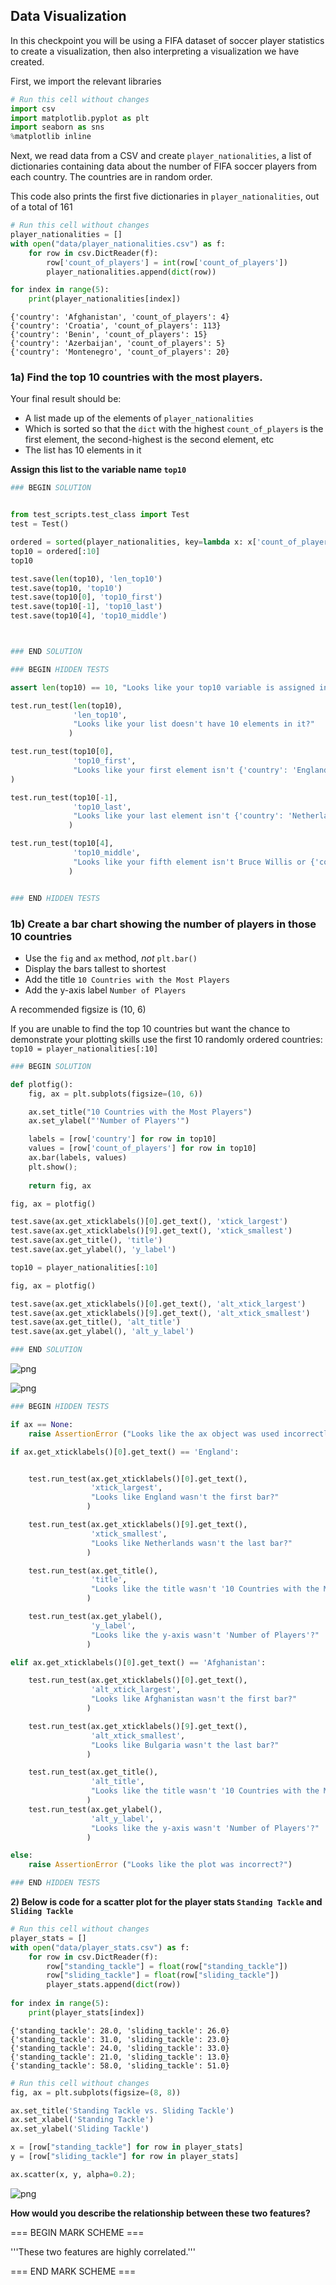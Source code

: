 ## Data Visualization

In this checkpoint you will be using a FIFA dataset of soccer player statistics to create a visualization, then also interpreting a visualization we have created.

First, we import the relevant libraries


```python
# Run this cell without changes
import csv
import matplotlib.pyplot as plt
import seaborn as sns
%matplotlib inline
```

Next, we read data from a CSV and create `player_nationalities`, a list of dictionaries containing data about the number of FIFA soccer players from each country.  The countries are in random order.

This code also prints the first five dictionaries in `player_nationalities`, out of a total of 161


```python
# Run this cell without changes
player_nationalities = []
with open("data/player_nationalities.csv") as f:
    for row in csv.DictReader(f):
        row['count_of_players'] = int(row['count_of_players'])
        player_nationalities.append(dict(row))

for index in range(5):
    print(player_nationalities[index])
```

    {'country': 'Afghanistan', 'count_of_players': 4}
    {'country': 'Croatia', 'count_of_players': 113}
    {'country': 'Benin', 'count_of_players': 15}
    {'country': 'Azerbaijan', 'count_of_players': 5}
    {'country': 'Montenegro', 'count_of_players': 20}


### 1a) Find the top 10 countries with the most players. 

Your final result should be:

- A list made up of the elements of `player_nationalities`
- Which is sorted so that the `dict` with the highest `count_of_players` is the first element, the second-highest is the second element, etc
- The list has 10 elements in it

**Assign this list to the variable name `top10`**



```python
### BEGIN SOLUTION


from test_scripts.test_class import Test
test = Test()

ordered = sorted(player_nationalities, key=lambda x: x['count_of_players'], reverse=True)
top10 = ordered[:10]
top10

test.save(len(top10), 'len_top10')
test.save(top10, 'top10')
test.save(top10[0], 'top10_first')
test.save(top10[-1], 'top10_last')
test.save(top10[4], 'top10_middle')



### END SOLUTION
```


```python
### BEGIN HIDDEN TESTS

assert len(top10) == 10, "Looks like your top10 variable is assigned incorrectly?"

test.run_test(len(top10), 
              'len_top10',
              "Looks like your list doesn't have 10 elements in it?"
             )

test.run_test(top10[0],
              'top10_first',
              "Looks like your first element isn't {'country': 'England', 'count_of_players': 1475}?"
)

test.run_test(top10[-1],
              'top10_last',
              "Looks like your last element isn't {'country': 'Netherlands', 'count_of_players': 426}?"
             )

test.run_test(top10[4], 
              'top10_middle',
              "Looks like your fifth element isn't Bruce Willis or {'country': 'Argentina', 'count_of_players': 833}?"
             )


### END HIDDEN TESTS
```

### 1b) Create a bar chart showing the number of players in those 10 countries

- Use the `fig` and `ax` method, *not* `plt.bar()`
- Display the bars tallest to shortest
- Add the title `10 Countries with the Most Players`
- Add the y-axis label `Number of Players`

A recommended figsize is (10, 6)

If you are unable to find the top 10 countries but want the chance to demonstrate your plotting skills use the first 10 randomly ordered countries: `top10 = player_nationalities[:10]`


```python
### BEGIN SOLUTION

def plotfig():
    fig, ax = plt.subplots(figsize=(10, 6))

    ax.set_title("10 Countries with the Most Players")
    ax.set_ylabel("'Number of Players'")

    labels = [row['country'] for row in top10]
    values = [row['count_of_players'] for row in top10]
    ax.bar(labels, values)
    plt.show();
    
    return fig, ax

fig, ax = plotfig()

test.save(ax.get_xticklabels()[0].get_text(), 'xtick_largest')
test.save(ax.get_xticklabels()[9].get_text(), 'xtick_smallest')
test.save(ax.get_title(), 'title')
test.save(ax.get_ylabel(), 'y_label')

top10 = player_nationalities[:10]

fig, ax = plotfig()

test.save(ax.get_xticklabels()[0].get_text(), 'alt_xtick_largest')
test.save(ax.get_xticklabels()[9].get_text(), 'alt_xtick_smallest')
test.save(ax.get_title(), 'alt_title')
test.save(ax.get_ylabel(), 'alt_y_label')

### END SOLUTION
```


![png](index_files/index_8_0.png)



![png](index_files/index_8_1.png)



```python
### BEGIN HIDDEN TESTS

if ax == None:
    raise AssertionError ("Looks like the ax object was used incorrectly?")

if ax.get_xticklabels()[0].get_text() == 'England':


    test.run_test(ax.get_xticklabels()[0].get_text(), 
                  'xtick_largest',
                  "Looks like England wasn't the first bar?"
                 )

    test.run_test(ax.get_xticklabels()[9].get_text(), 
                  'xtick_smallest',
                  "Looks like Netherlands wasn't the last bar?"
                 )

    test.run_test(ax.get_title(), 
                  'title', 
                  "Looks like the title wasn't '10 Countries with the Most Players'?"
                 )

    test.run_test(ax.get_ylabel(), 
                  'y_label', 
                  "Looks like the y-axis wasn't 'Number of Players'?"
                 )

elif ax.get_xticklabels()[0].get_text() == 'Afghanistan':

    test.run_test(ax.get_xticklabels()[0].get_text(), 
                  'alt_xtick_largest',
                  "Looks like Afghanistan wasn't the first bar?"
                 )

    test.run_test(ax.get_xticklabels()[9].get_text(), 
                  'alt_xtick_smallest',
                  "Looks like Bulgaria wasn't the last bar?"
                 )

    test.run_test(ax.get_title(), 
                  'alt_title', 
                  "Looks like the title wasn't '10 Countries with the Most Players'?"
                 )
    test.run_test(ax.get_ylabel(), 
                  'alt_y_label', 
                  "Looks like the y-axis wasn't 'Number of Players'?"
                 )

else:
    raise AssertionError ("Looks like the plot was incorrect?")

### END HIDDEN TESTS
```

**2) Below is code for a scatter plot for the player stats `Standing Tackle` and `Sliding Tackle`**


```python
# Run this cell without changes
player_stats = []
with open("data/player_stats.csv") as f:
    for row in csv.DictReader(f):
        row["standing_tackle"] = float(row["standing_tackle"])
        row["sliding_tackle"] = float(row["sliding_tackle"])
        player_stats.append(dict(row))
        
for index in range(5):
    print(player_stats[index])
```

    {'standing_tackle': 28.0, 'sliding_tackle': 26.0}
    {'standing_tackle': 31.0, 'sliding_tackle': 23.0}
    {'standing_tackle': 24.0, 'sliding_tackle': 33.0}
    {'standing_tackle': 21.0, 'sliding_tackle': 13.0}
    {'standing_tackle': 58.0, 'sliding_tackle': 51.0}



```python
# Run this cell without changes
fig, ax = plt.subplots(figsize=(8, 8))

ax.set_title('Standing Tackle vs. Sliding Tackle')
ax.set_xlabel('Standing Tackle')
ax.set_ylabel('Sliding Tackle')

x = [row["standing_tackle"] for row in player_stats]
y = [row["sliding_tackle"] for row in player_stats]

ax.scatter(x, y, alpha=0.2);
```


![png](index_files/index_12_0.png)


**How would you describe the relationship between these two features?**

=== BEGIN MARK SCHEME ===

'''These two features are highly correlated.'''

=== END MARK SCHEME ===
